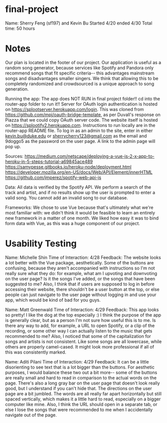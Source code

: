 # final-project
Name: Sherry Feng (sf197) and Kevin Bu 
Started 4/20 ended 4/30 
Total time: 50 hours 


# Notes
Our plan is located in the footer of our project. Our application is useful as a random song generator, because services like Spotify and Pandora only recommend songs that fit specific criteria-- this advantages mainstream songs and disadvantages smaller singers. We think that allowing this to be completely randomized and crowdsourced is a unique approach to song generation. 

Running the app: 
The app does NOT RUN in final project folder!! cd into the router-app folder to run it!! 
Server for OAuth login authentication is hosted on https://splootserver.herokuapp.com/login.
This was cloned from https://github.com/mpj/oauth-bridge-template, as per Duvall's response on Piazza that we could copy OAuth server code. 
The website itself is hosted on https://splootify2.herokuapp.com. Instructions to run locally are in the router-app README file. 
To log in as an admin to the site, enter in either kevin.bu@duke.edu or sherrycherry123@gmail.com as the email and 9doggo5 as the password on the user page. A link to the admin page will pop up. 

Sources:
https://medium.com/netscape/deploying-a-vue-js-2-x-app-to-heroku-in-5-steps-tutorial-a69845ace489
https://samypesse.gitbooks.io/heroku-node/deployment.html
https://developer.mozilla.org/en-US/docs/Web/API/Element/innerHTML
https://github.com/jmperez/spotify-web-api-js

Data: 
All data is verified by the Spotify API. We perform a search of the track and artist, and if no results show up the user is prompted to enter a valid song. You cannot add an invalid song to our database. 

Frameworks: 
We chose to use Vue because that's ultimately what we're most familiar with: we didn't think it would be feasible to learn an entirely new framework in a matter of one month. We liked how easy it was to bind form data with Vue, as this was a huge component of our project. 


# Usability Testing 
Name: Michelle Shin
Time of Interaction: 4/28 
Feedback: The website looks a lot better with the Vue package, aesthetically. Some of the buttons are confusing, because they aren't accompanied with instructions so I'm not really sure what they do: for example, what am I upvoting and downvoting on the user page? Is it the songs I've added, or the songs that have been suggested to me? Also, I think that if users are supposed to log in before accessing their website, there shouldn't be a user button at the top, or else people can just navigate to the user page without logging in and use your app, which would be kind of bad for you guys. 

Name: Matt Greenwald
Time of Interaction: 4/29
Feedback: This app looks so pretty! I like the dog at the top especially :) I think the purpose of the app is generally clear, but as a person I'm not sure how useful this is to me. Is there any way to add, for example, a URL to open Spotify, or a clip of the recording, or some other way I can actually listen to the music that gets recommended to me? Also, I noticed that some of the capitalization for songs and artists is not consistent. Like some songs are all lowercase, while others are properly camel-cased. It might look more professional if all of this was consistently marked. 

Name: Aditi Pilani
Time of Interaction: 4/29
Feedback: It can be a little disorienting to see text that is a lot bigger than the buttons. For aesthetic purposes, I would balance these two out a bit more-- some of the buttons are really small and hard to read in comparison to the actual words on the page. There's also a long gray bar on the user page that doesn't look really good, but I understand if you can't hide that. The directions on the user page are a bit jumbled. The words are all really far apart horizontally but still spaced vertically, which makes it a little hard to read, especially on a bigger computer like mine. Also, I think the URL should open in a separate tab, or else I lose the songs that were recommended to me when I accidentally navigate out of the page. 
